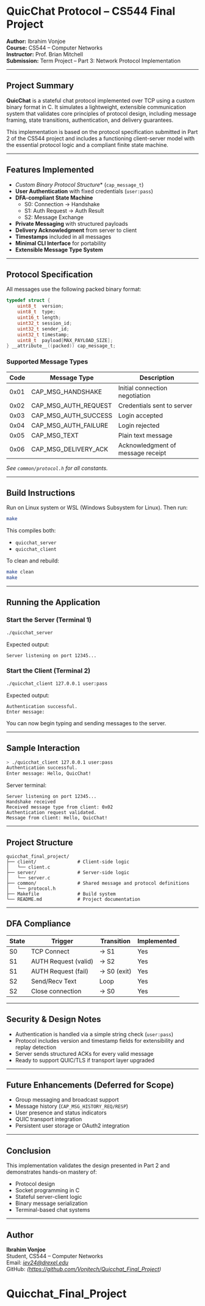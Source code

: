 # QuicChat Protocol – CS544 Final Project

**Author:** Ibrahim Vonjoe  
**Course:** CS544 – Computer Networks  
**Instructor:** Prof. Brian Mitchell  
**Submission:** Term Project – Part 3: Network Protocol Implementation

---

## Project Summary

**QuicChat** is a stateful chat protocol implemented over TCP using a custom binary format in C. It simulates a lightweight, extensible communication system that validates core principles of protocol design, including message framing, state transitions, authentication, and delivery guarantees.

This implementation is based on the protocol specification submitted in Part 2 of the CS544 project and includes a functioning client-server model with the essential protocol logic and a compliant finite state machine.

---

## Features Implemented

- *Custom Binary Protocol Structure** (`cap_message_t`)
- **User Authentication** with fixed credentials (`user:pass`)
- **DFA-compliant State Machine**
  - S0: Connection → Handshake
  - S1: Auth Request → Auth Result
  - S2: Message Exchange
- **Private Messaging** with structured payloads
- **Delivery Acknowledgment** from server to client
- **Timestamps** included in all messages
- **Minimal CLI Interface** for portability
- **Extensible Message Type System**

---

## Protocol Specification

All messages use the following packed binary format:

```c
typedef struct {
    uint8_t  version;
    uint8_t  type;
    uint16_t length;
    uint32_t session_id;
    uint32_t sender_id;
    uint32_t timestamp;
    uint8_t  payload[MAX_PAYLOAD_SIZE];
} __attribute__((packed)) cap_message_t;
```

### Supported Message Types

| Code | Message Type         | Description                       |
|------|----------------------|-----------------------------------|
| 0x01 | CAP_MSG_HANDSHAKE    | Initial connection negotiation    |
| 0x02 | CAP_MSG_AUTH_REQUEST | Credentials sent to server        |
| 0x03 | CAP_MSG_AUTH_SUCCESS | Login accepted                    |
| 0x04 | CAP_MSG_AUTH_FAILURE | Login rejected                    |
| 0x05 | CAP_MSG_TEXT         | Plain text message                |
| 0x06 | CAP_MSG_DELIVERY_ACK| Acknowledgment of message receipt |

*See `common/protocol.h` for all constants.*

---

## Build Instructions

Run on Linux system or WSL (Windows Subsystem for Linux). Then run:

```bash
make
```

This compiles both:
- `quicchat_server`
- `quicchat_client`

To clean and rebuild:

```bash
make clean
make
```

---

## Running the Application

### Start the Server (Terminal 1)
```bash
./quicchat_server
```

Expected output:
```
Server listening on port 12345...
```

### Start the Client (Terminal 2)
```bash
./quicchat_client 127.0.0.1 user:pass
```

Expected output:
```
Authentication successful.
Enter message:
```

You can now begin typing and sending messages to the server.

---

## Sample Interaction

```bash
> ./quicchat_client 127.0.0.1 user:pass
Authentication successful.
Enter message: Hello, QuicChat!
```

Server terminal:
```
Server listening on port 12345...
Handshake received
Received message type from client: 0x02
Authentication request validated.
Message from client: Hello, QuicChat!
```

---

## Project Structure

```
quicchat_final_project/
├── client/               # Client-side logic
│   └── client.c
├── server/               # Server-side logic
│   └── server.c
├── common/               # Shared message and protocol definitions
│   └── protocol.h
├── Makefile              # Build system
└── README.md             # Project documentation
```

---

## DFA Compliance

| State | Trigger              | Transition | Implemented |
|-------|----------------------|------------|-------------|
| S0    | TCP Connect          | → S1       | Yes       |
| S1    | AUTH Request (valid) | → S2       | Yes       |
| S1    | AUTH Request (fail)  | → S0 (exit)| Yes       |
| S2    | Send/Recv Text       | Loop       | Yes       |
| S2    | Close connection     | → S0       | Yes       |

---

## Security & Design Notes

- Authentication is handled via a simple string check (`user:pass`)
- Protocol includes version and timestamp fields for extensibility and replay detection
- Server sends structured ACKs for every valid message
- Ready to support QUIC/TLS if transport layer upgraded

---

## Future Enhancements (Deferred for Scope)

- Group messaging and broadcast support
- Message history (`CAP_MSG_HISTORY_REQ/RESP`)
- User presence and status indicators
- QUIC transport integration
- Persistent user storage or OAuth2 integration

---

## Conclusion

This implementation validates the design presented in Part 2 and demonstrates hands-on mastery of:
- Protocol design
- Socket programming in C
- Stateful server-client logic
- Binary message serialization
- Terminal-based chat systems

---

## Author

**Ibrahim Vonjoe**  
Student, CS544 – Computer Networks  
Email: *iev24@drexel.edu*  
GitHub: *(https://github.com/Vonjtech/Quicchat_Final_Project)*
# Quicchat_Final_Project
